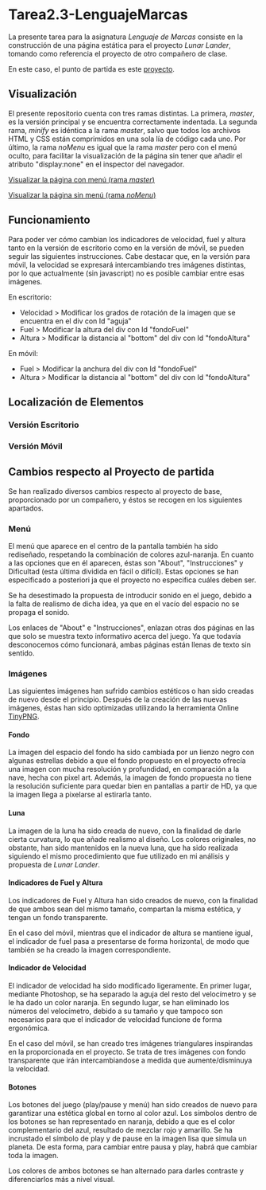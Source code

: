 # Tarea2.3-LenguajeMarcas
La presente tarea para la asignatura *Lenguaje de Marcas* consiste en la construcción de una página estática para el proyecto *Lunar Lander*, tomando como referencia el proyecto de otro compañero de clase.

En este caso, el punto de partida es este [proyecto](https://github.com/shamshir/Lunar_Lander).
## Visualización
El presente repositorio cuenta con tres ramas distintas. La primera, *master*, es la versión principal y se encuentra correctamente indentada. La segunda rama, *minify* es idéntica a la rama *master*, salvo que todos los archivos HTML y CSS están comprimidos en una sola lía de código cada uno. Por último, la rama *noMenu* es igual que la rama *master* pero con el menú oculto, para facilitar la visualización de la página sin tener que añadir el atributo "display:none" en el inspector del navegador.

[Visualizar la página con menú (rama *master*)](https://rawgit.com/shamshir/Tarea2.3-LenguajeMarcas/master/index.html)

[Visualizar la página sin menú (rama *noMenu*)](https://rawgit.com/shamshir/Tarea2.3-LenguajeMarcas/noMenu/index.html)

## Funcionamiento
Para poder ver cómo cambian los indicadores de velocidad, fuel y altura tanto en la versión de escritorio como en la versión de móvil, se pueden seguir las siguientes instrucciones. Cabe destacar que, en la versión para móvil, la velocidad se expresará intercambiando tres imágenes distintas, por lo que actualmente (sin javascript) no es posible cambiar entre esas imágenes.

En escritorio:
* Velocidad > Modificar los grados de rotación de la imagen que se encuentra en el div con Id "aguja"
* Fuel > Modificar la altura del div con Id "fondoFuel"
* Altura > Modificar la distancia al "bottom" del div con Id "fondoAltura"

En móvil:
* Fuel > Modificar la anchura del div con Id "fondoFuel"
* Altura > Modificar la distancia al "bottom" del div con Id "fondoAltura"

## Localización de Elementos
### Versión Escritorio
### Versión Móvil
## Cambios respecto al Proyecto de partida
Se han realizado diversos cambios respecto al proyecto de base, proporcionado por un compañero, y éstos se recogen en los siguientes apartados.
### Menú
El menú que aparece en el centro de la pantalla también ha sido rediseñado, respetando la combinación de colores azul-naranja. En cuanto a las opciones que en él aparecen, éstas son "About", "Instrucciones" y Dificultad (esta última dividida en fácil o difícil). Estas opciones se han especificado a posteriori ja que el proyecto no especifica cuáles deben ser.

Se ha desestimado la propuesta de introducir sonido en el juego, debido a la falta de realismo de dicha idea, ya que en el vacío del espacio no se propaga el sonido.

Los enlaces de "About" e "Instrucciones", enlazan otras dos páginas en las que solo se muestra texto informativo acerca del juego. Ya que todavía desconocemos cómo funcionará, ambas páginas están llenas de texto sin sentido.
### Imágenes
Las siguientes imágenes han sufrido cambios estéticos o han sido creadas de nuevo desde el principio. Después de la creación de las nuevas imágenes, éstas han sido optimizadas utilizando la herramienta Online [TinyPNG](https://tinypng.com/).
#### Fondo
La imagen del espacio del fondo ha sido cambiada por un lienzo negro con algunas estrellas debido a que el fondo propuesto en el proyecto ofrecía una imagen con mucha resolución y profundidad, en comparación a la nave, hecha con pixel art. Además, la imagen de fondo propuesta no tiene la resolución suficiente para quedar bien en pantallas a partir de HD, ya que la imagen llega a pixelarse al estirarla tanto.
#### Luna
La imagen de la luna ha sido creada de nuevo, con la finalidad de darle cierta curvatura, lo que añade realismo al diseño. Los colores originales, no obstante, han sido mantenidos en la nueva luna, que ha sido realizada siguiendo el mismo procedimiento que fue utilizado en mi análisis y propuesta de *Lunar Lander*.
#### Indicadores de Fuel y Altura
Los indicadores de Fuel y Altura han sido creados de nuevo, con la finalidad de que ambos sean del mismo tamaño, compartan la misma estética, y tengan un fondo transparente.

En el caso del móvil, mientras que el indicador de altura se mantiene igual, el indicador de fuel pasa a presentarse de forma horizontal, de modo que también se ha creado la imagen correspondiente.
#### Indicador de Velocidad
El indicador de velocidad ha sido modificado ligeramente. En primer lugar, mediante Photoshop, se ha separado la aguja del resto del velocímetro y se le ha dado un color naranja. En segundo lugar, se han eliminado los números del velocímetro, debido a su tamaño y que tampoco son necesarios para que el indicador de velocidad funcione de forma ergonómica.

En el caso del móvil, se han creado tres imágenes triangulares inspirandas en la proporcionada en el proyecto. Se trata de tres imágenes con fondo transparente que irán intercambiandose a medida que aumente/disminuya la velocidad.
#### Botones
Los botones del juego (play/pause y menú) han sido creados de nuevo para garantizar una estética global en torno al color azul. Los símbolos dentro de los botones se han representado en naranja, debido a que es el color complementario del azul, resultado de mezclar rojo y amarillo.
Se ha incrustado el símbolo de play y de pause en la imagen lisa que simula un planeta. De esta forma, para cambiar entre pausa y play, habrá que cambiar toda la imagen.

Los colores de ambos botones se han alternado para darles contraste y diferenciarlos más a nivel visual.
